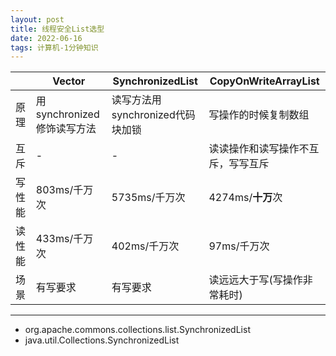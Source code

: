 ```yaml
---
layout: post
title: 线程安全List选型
date: 2022-06-16
tags: 计算机-1分钟知识
---
```


|       |Vector                     |SynchronizedList                   |CopyOnWriteArrayList|
|-      |-                          |-                                  |-                   |
|原理   |用synchronized 修饰读写方法| 读写方法用synchronized代码块加锁   |写操作的时候复制数组|
|互斥   |-                          |-                                   |读读操作和读写操作不互斥，写写互斥|
|写性能 |803ms/千万次               |5735ms/千万次                       |4274ms/**十万**次  |
|读性能 |433ms/千万次               |402ms/千万次                        |97ms/千万次        |
|场景   |有写要求                   |有写要求                            |读远远大于写(写操作非常耗时)|

---
- org.apache.commons.collections.list.SynchronizedList
- java.util.Collections.SynchronizedList
